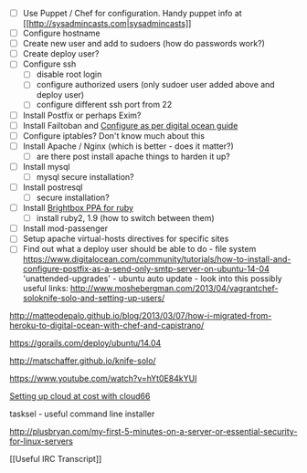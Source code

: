 * [ ] Use Puppet / Chef for configuration.  Handy puppet info at
  [[http://sysadmincasts.com|sysadmincasts]]
* [ ] Configure hostname
* [ ] Create new user and add to sudoers (how do passwords work?)
* [ ] Create deploy user?
* [ ] Configure ssh
  - [ ] disable root login
  - [ ] configure authorized users (only sudoer user added above and deploy
    user)
  - [ ] configure different ssh port from 22
* [ ] Install Postfix or perhaps Exim?
* [ ] Install Failtoban and
  [Configure as per digital ocean
  guide](https://www.digitalocean.com/community/articles/how-to-protect-ssh-with-fail2ban-on-ubuntu-12-04)
* [ ] Configure iptables?  Don't know much about this
* [ ] Install Apache / Nginx (which is better - does it matter?)
  - [ ] are there post install apache things to harden it up?
* [ ] Install mysql
  - [ ] mysql secure installation?
* [ ] Install postresql
  - [ ] secure installation?
* [ ] Install [Brightbox PPA for ruby](http://brightbox.com/docs/ruby/ubuntu/)
  - [ ] install ruby2, 1.9 (how to switch between them)
* [ ] Install mod-passenger
* [ ] Setup apache virtual-hosts directives for specific sites
* [ ] Find out what a deploy user should be able to do - file system
https://www.digitalocean.com/community/tutorials/how-to-install-and-configure-postfix-as-a-send-only-smtp-server-on-ubuntu-14-04
 'unattended-upgrades' - ubuntu auto update - look into this
possibly useful links:
http://www.moshebergman.com/2013/04/vagrantchef-soloknife-solo-and-setting-up-users/

http://matteodepalo.github.io/blog/2013/03/07/how-i-migrated-from-heroku-to-digital-ocean-with-chef-and-capistrano/

https://gorails.com/deploy/ubuntu/14.04

http://matschaffer.github.io/knife-solo/

https://www.youtube.com/watch?v=hYt0E84kYUI

[Setting up cloud at cost with cloud66](http://blog.cloud66.com/post/72452631738/how-to-manage-your-cloudatcost-vm-with-cloud66)

tasksel - useful command line installer

http://plusbryan.com/my-first-5-minutes-on-a-server-or-essential-security-for-linux-servers

[[Useful IRC Transcript]]

